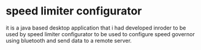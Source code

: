 # speed limiter configurator
it is a java based desktop application that i had developed inroder to be used by speed limiter configurator to be used to configure speed governor using bluetooth and send data to a remote server.
